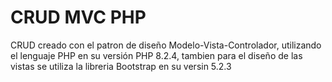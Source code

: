 <h1 style="align: center">CRUD MVC PHP</h1>

<p>CRUD creado con el patron de diseño Modelo-Vista-Controlador, utilizando el lenguaje PHP en su versión PHP 8.2.4, tambien para el diseño de las vistas se utiliza la libreria Bootstrap en su versin 5.2.3</p>
